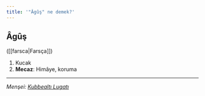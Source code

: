 ```yaml
---
title: '"Âgûş" ne demek?'
---
```


## Âgûş
([[farsca|Farsça]]) 
1. Kucak
2. **Mecaz**: Himâye, koruma

---
*Menşei: [Kubbealtı Lugatı](https://www.lugatim.com/s/Âgûş)*